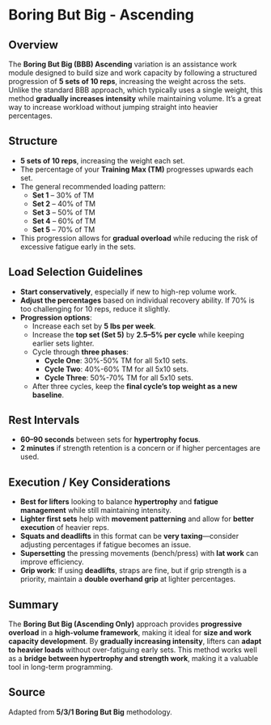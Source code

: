 # Boring But Big - Ascending

## Overview

The **Boring But Big (BBB) Ascending** variation is an assistance work module designed to build size and work capacity by following a structured progression of **5 sets of 10 reps**, increasing the weight across the sets. Unlike the standard BBB approach, which typically uses a single weight, this method **gradually increases intensity** while maintaining volume. It’s a great way to increase workload without jumping straight into heavier percentages.

## Structure

- **5 sets of 10 reps**, increasing the weight each set.
- The percentage of your **Training Max (TM)** progresses upwards each set.
- The general recommended loading pattern:
  - **Set 1** – 30% of TM
  - **Set 2** – 40% of TM
  - **Set 3** – 50% of TM
  - **Set 4** – 60% of TM
  - **Set 5** – 70% of TM
- This progression allows for **gradual overload** while reducing the risk of excessive fatigue early in the sets.

## Load Selection Guidelines

- **Start conservatively**, especially if new to high-rep volume work.
- **Adjust the percentages** based on individual recovery ability. If 70% is too challenging for 10 reps, reduce it slightly.
- **Progression options**:
  - Increase each set by **5 lbs per week**.
  - Increase the **top set (Set 5)** by **2.5–5% per cycle** while keeping earlier sets lighter.
  - Cycle through **three phases**:
    - **Cycle One**: 30%-50% TM for all 5x10 sets.
    - **Cycle Two**: 40%-60% TM for all 5x10 sets.
    - **Cycle Three**: 50%-70% TM for all 5x10 sets.
  - After three cycles, keep the **final cycle’s top weight as a new baseline**.

## Rest Intervals

- **60–90 seconds** between sets for **hypertrophy focus**.
- **2 minutes** if strength retention is a concern or if higher percentages are used.

## Execution / Key Considerations

- **Best for lifters** looking to balance **hypertrophy** and **fatigue management** while still maintaining intensity.
- **Lighter first sets** help with **movement patterning** and allow for **better execution** of heavier reps.
- **Squats and deadlifts** in this format can be **very taxing**—consider adjusting percentages if fatigue becomes an issue.
- **Supersetting** the pressing movements (bench/press) with **lat work** can improve efficiency.
- **Grip work**: If using **deadlifts**, straps are fine, but if grip strength is a priority, maintain a **double overhand grip** at lighter percentages.

## Summary

The **Boring But Big (Ascending Only)** approach provides **progressive overload** in a **high-volume framework**, making it ideal for **size and work capacity development**. By **gradually increasing intensity**, lifters can **adapt to heavier loads** without over-fatiguing early sets. This method works well as a **bridge between hypertrophy and strength work**, making it a valuable tool in long-term programming.

## Source

Adapted from **5/3/1 Boring But Big** methodology.
